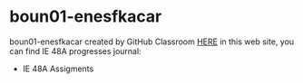 # boun01-enesfkacar
boun01-enesfkacar created by GitHub Classroom
[HERE](https://pjournal.github.io/boun01-enesfkacar/) in this web site, you can find IE 48A progresses journal:
- IE 48A Assigments
